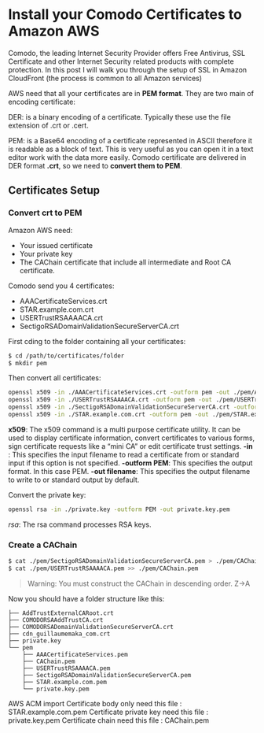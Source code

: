 # Install your Comodo Certificates to Amazon AWS

Comodo, the leading Internet Security Provider offers Free Antivirus, SSL Certificate and other Internet Security related products with complete protection. In this post I will walk you through the setup of SSL in Amazon CloudFront (the process is common to all Amazon services)

AWS need that all your certificates are in **PEM format**. They are two main of encoding certificate:

DER: is a binary encoding of a certificate. Typically these use the file extension of .crt or .cert.

PEM: is a Base64 encoding of a certificate represented in ASCII therefore it is readable as a block of text. This is very useful as you can open it in a text editor work with the data more easily.
Comodo certificate are delivered in DER format **.crt**, so we need to **convert them to PEM**.

## Certificates Setup

### Convert crt to PEM

Amazon AWS need:

- Your issued certificate
- Your private key
- The CAChain certificate that include all intermediate and Root CA certificate.

Comodo send you 4 certificates:

- AAACertificateServices.crt
- STAR.example.com.crt
- USERTrustRSAAAACA.crt
- SectigoRSADomainValidationSecureServerCA.crt

First cding to the folder containing all your certificates:

```bash
$ cd /path/to/certificates/folder
$ mkdir pem
```

Then convert all certificates:

```sh
openssl x509 -in ./AAACertificateServices.crt -outform pem -out ./pem/AAACertificateServices.pem
openssl x509 -in ./USERTrustRSAAAACA.crt -outform pem -out ./pem/USERTrustRSAAAACA.pem
openssl x509 -in ./SectigoRSADomainValidationSecureServerCA.crt -outform pem -out ./pem/SectigoRSADomainValidationSecureServerCA.pem
openssl x509 -in ./STAR.example.com.crt -outform pem -out ./pem/STAR.example.com.pem
```

**x509**: The x509 command is a multi purpose certificate utility. It can be used to display certificate information, convert certificates to various forms, sign certificate requests like a “mini CA” or edit certificate trust settings.
**-in <filename>**: This specifies the input filename to read a certificate from or standard input if this option is not specified.
**-outform PEM**: This specifies the output format. In this case PEM.
**-out filename**: This specifies the output filename to write to or standard output by default.

Convert the private key:

```sh
openssl rsa -in ./private.key -outform PEM -out private.key.pem
```

*rsa*: The rsa command processes RSA keys.

### Create a CAChain

```sh
$ cat ./pem/SectigoRSADomainValidationSecureServerCA.pem > ./pem/CAChain.pem
$ cat ./pem/USERTrustRSAAAACA.pem >> ./pem/CAChain.pem
```

> Warning: You must construct the CAChain in descending order. Z->A

Now you should have a folder structure like this:

    ├── AddTrustExternalCARoot.crt
    ├── COMODORSAAddTrustCA.crt
    ├── COMODORSADomainValidationSecureServerCA.crt
    ├── cdn_guillaumemaka_com.crt
    ├── private.key
    └── pem
        ├── AAACertificateServices.pem
        ├── CAChain.pem
        ├── USERTrustRSAAAACA.pem
        ├── SectigoRSADomainValidationSecureServerCA.pem
        ├── STAR.example.com.pem
        └── private.key.pem

  AWS ACM import 
    Certificate body only need this file : STAR.example.com.pem
    Certificate private key need this file : private.key.pem
    Certificate chain need this file : CAChain.pem


  
